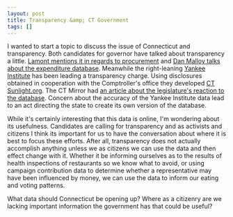 ```yaml
---
layout: post
title: Transparency &amp; CT Government
tags: []
---
```

I wanted to start a topic to discuss the issue of Connecticut and transparency. Both candidates for governor have talked about transparency a little. <a href="http://www.nedlamont.com/news/releases?id=0028">Lamont mentions it in regards to procurement</a> and <a href="http://danmalloy.com/news/060710/malloy-applauds-new-expenditure-database">Dan Malloy talks about the expenditure database</a>. Meanwhile the right-leaning <a href="http://www.yankeeinstitute.org/">Yankee Institute</a> has been leading a transparency charge. Using disclosures obtained in cooperation with the Comptroller's office they developed <a href="http://ctsunlight.org/">CT Sunlight.org</a>. The CT Mirror had <a href="http://www.ctmirror.org/story/5105/think-tanks-website-gets-legislators-thinking-why-not-do-it-ourselves">an article about the legislature's reaction to the database</a>. Concern about the accuracy of the Yankee Institute data lead to an act directing the state to create its own version of the database.

While it's certainly interesting that this data is online, I'm wondering about its usefulness. Candidates are calling for transparency and as activists and citizens I think its important for us to have the conversation about where it is best to focus these efforts. After all, transparency does not actually accomplish anything unless we as citizens we can use the data and then effect change with it. Whether it be informing ourselves as to the results of health inspections of restaurants so we know what to avoid, or using campaign contribution data to determine whether a representative may have been influenced by money, we can use the data to inform our eating and voting patterns.

What data should Connecticut be opening up? Where as a citizenry are we lacking important information the government has that could be useful?

